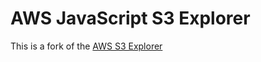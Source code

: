 # AWS JavaScript S3 Explorer

This is a fork of the [AWS S3 Explorer](https://github.com/awslabs/aws-js-s3-explorer)

